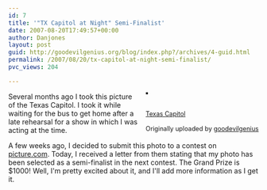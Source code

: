 ```yaml
---
id: 7
title: '"TX Capitol at Night" Semi-Finalist'
date: 2007-08-20T17:49:57+00:00
author: Danjones
layout: post
guid: http://goodevilgenius.org/blog/index.php?/archives/4-guid.html
permalink: /2007/08/20/tx-capitol-at-night-semi-finalist/
pvc_views: 204

---
```

<div style="float: right;margin-left: 10px;margin-bottom: 10px"><a href="http://www.flickr.com/photos/goodevilgenius/389864164/" title="photo sharing"><img src="http://farm1.static.flickr.com/122/389864164_2b5f9cdd80_m.jpg" alt="" style="border: solid 2px #000000" /></a><br /> <br /> <span style="font-size: 0.9em;margin-top: 0px"><br /> <a href="http://www.flickr.com/photos/goodevilgenius/389864164/">Texas Capitol</a><br /> <br /> Originally uploaded by <a href="http://www.flickr.com/people/goodevilgenius/">goodevilgenius</a></span></div>

Several months ago I took this picture of the Texas Capitol. I took it while waiting for the bus to get home after a late rehearsal for a show in which I was acting at the time.

A few weeks ago, I decided to submit this photo to a contest on [picture.com](http://picture.com). Today, I received a letter from them stating that my photo has been selected as a semi-finalist in the next contest. The Grand Prize is $1000! Well, I'm pretty excited about it, and I'll add more information as I get it.
